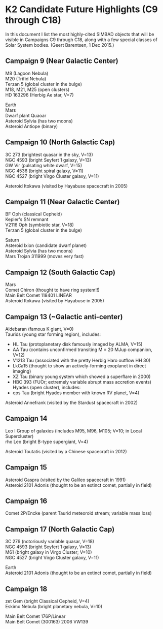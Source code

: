 # K2 Candidate Future Highlights (C9 through C18)

In this document I list the most highly-cited SIMBAD objects that will be
visible in Campaigns C9 through C18, along with a few special classes of
Solar System bodies. (Geert Barentsen, 1 Dec 2015.)


## Campaign 9  (Near Galactic Center)

M8 (Lagoon Nebula)<br>
M20 (Trifid Nebula)<br>
Terzan 5 (global cluster in the bulge)<br>
M18, M21, M25 (open clusters)<br>
HD 163296 (Herbig Ae star, V=7)<br>

Earth<br>
Mars<br>
Dwarf plant Quaoar<br>
Asteroid Sylvia (has two moons)<br>
Asteroid Antiope (binary)<br>


## Campaign 10  (North Galactic Cap)<br>

3C 273 (brightest quasar in the sky, V=13)<br>
NGC 4593 (bright Seyfert 1 galaxy, V=13)<br>
GW Vir (pulsating white dwarf, V=15)<br>
NGC 4536 (bright spiral galaxy, V=11)<br>
NGC 4527 (bright Virgo Cluster galaxy, V=11)<br>

Asteroid Itokawa (visited by Hayabuse spacecraft in 2005)<br>


## Campaign 11  (Near Galactic Center)<br>

BF Oph (classical Cepheid)<br>
Kepler's SN remnant<br>
V2116 Oph (symbiotic star, V=18)<br>
Terzan 5 (global cluster in the bulge)<br>

Saturn<br>
Asteroid Ixion (candidate dwarf planet)<br>
Asteroid Sylvia (has two moons)<br>
Mars Trojan 311999 (moves very fast)<br>


## Campaign 12  (South Galactic Cap)<br>

Mars<br>
Comet Chiron (thought to have ring system!!)<br>
Main Belt Comet 118401 LINEAR<br>
Asteroid Itokawa (visited by Hayabuse in 2005)<br>


## Campaign 13 (~Galactic anti-center)

Aldebaran (famous K giant, V=0)<br>
Taurids (young star forming region), includes:<br>
  - HL Tau (protoplanetary disk famously imaged by ALMA, V=15)<br>
  - AA Tau (contains unconfirmed transiting M = 20 MJup companion, V=12)<br>
  - V1213 Tau (associated with the pretty Herbig Haro outflow HH 30)<br>
  - LkCa15 (thought to show an actively-forming exoplanet in direct imaging)<br>
  - XZ Tau (binary young system which showed a superflare in 2000)<br>
  - HBC 393 (FUOr; extremely variable abrupt mass accretion events)<br>
Hyades (open cluster), includes:<br>
  - eps Tau (bright Hyades member with known RV planet, V=4)<br>

Asteroid Annefrank (visited by the Stardust spacecraft in 2002)<br>


## Campaign 14

Leo I Group of galaxies (includes M95, M96, M105; V=10; in Local Supercluster)<br>
rho Leo (bright B-type supergiant, V=4)<br>

Asteroid Toutatis (visited by a Chinese spacecraft in 2012)<br>


## Campaign 15

Asteroid Gaspra (visited by the Galileo spacecraft in 1991)<br>
Asteroid 2101 Adonis (thought to be an extinct comet, partially in field)<br>


## Campaign 16

Comet 2P/Encke (parent Taurid meteoroid stream; variable mass loss)<br>


## Campaign 17  (North Galactic Cap)

3C 279 (notoriously variable quasar, V=18)<br>
NGC 4593 (bright Seyfert 1 galaxy, V=13)<br>
M61 (bright galaxy in Virgo Cluster; V=10)<br>
NGC 4527 (bright Virgo Cluster galaxy, V=11)<br>

Earth<br>
Asteroid 2101 Adonis (thought to be an extinct comet, partially in field)<br>


## Campaign 18

zet Gem (bright Classical Cepheid, V=4)<br>
Eskimo Nebula (bright planetary nebula, V=10)<br>

Main Belt Comet 176P/Linear<br>
Main Belt Comet (300163) 2006 VW139<br>
